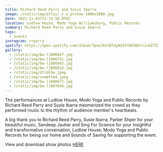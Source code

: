 ```yaml
---
title: Richard Reed Parry and Susie Ibarra
image: /static/img/offair-r-s-prshow-1080x1080.jpg
date: 2022-11-02T22:14:58.970Z
location: Ludlow House, Modo Yoga Williamsburg, Public Records
summary: Richard Reed Parry and Susie Ibarra
tags:
  - events
instagram: rrparry
spotify: https://open.spotify.com/album/7pooJkk30lUyNZSFY0GXQG?si=6Z7IbLf4TVylfEvragFGkQ
gallery:
  - /static/img/bw-l1006647.jpg
  - /static/img/bw-l1006751.jpg
  - /static/img/bw-l1006945.jpg
  - /static/img/bw-l1006814.jpg
  - /static/img/dtldn3w.jpeg
  - /static/img/svwmttm4.jpeg
  - /static/img/bw-l1006672.jpg
  - /static/img/bw-l1007036.jpg
---
```

The performances at Ludlow House, Modo Yoga and Public Records by Richard Reed Parry and Susie Ibarra mesmerized the crowd as they performed music to the rhythm of audience member's heartbeats. 

A big thank you to Richard Reed Parry, Susie Ibarra, Parker Shper for your beautiful music, Sandeep Jauhar and Sing For Science for your insightful and transformative conversation, Ludlow House, Modo Yoga and Public Records for being our home and Sounds of Saving for supporting the event.

V﻿iew and download show photos [HERE](https://www.dropbox.com/sh/mzcoo3wk064a63u/AABjPQYwXkF1V3upcXsiAA56a?dl=0)